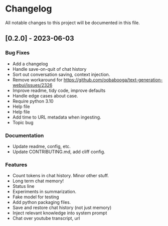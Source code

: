 # Changelog

All notable changes to this project will be documented in this file.

## [0.2.0] - 2023-06-03

### Bug Fixes

- Add a changelog
- Handle save-on-quit of chat history
- Sort out conversation saving, context injection.
- Remove workaround for https://github.com/oobabooga/text-generation-webui/issues/2326
- Improve readme, tidy code, improve defaults
- Handle edge cases about case.
- Require python 3.10
- Help file
- Help file
- Add time to URL metadata when ingesting.
- Topic bug

### Documentation

- Update readme, config, etc.
- Update CONTRIBUTING.md, add cliff config.

### Features

- Count tokens in chat history. Minor other stuff.
- Long term chat memory!
- Status line
- Experiments in summarization.
- Fake model for testing
- Add python packaging files.
- Save and restore chat history (not just memory)
- Inject relevant knowledge into system prompt
- Chat over youtube transcript, url

<!-- generated by git-cliff -->
